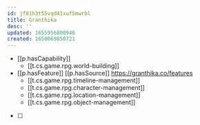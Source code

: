 ```yaml
---
id: jf81h3t55vqd41xuf5mwrbl
title: Granthika
desc: ''
updated: 1655956800946
created: 1650069850721
---
```


- [[p.hasCapability]]
  - [[t.cs.game.rpg.world-building]]
- [[p.hasFeature]] [[p.hasSource]] https://granthika.co/features
  - [[t.cs.game.rpg.timeline-management]]
  - [[t.cs.game.rpg.character-management]]
  - [[t.cs.game.rpg.location-management]]
  - [[t.cs.game.rpg.object-management]]
- [ ]